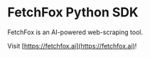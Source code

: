 # FetchFox Python SDK

FetchFox is an AI-powered web-scraping tool.

Visit [https://fetchfox.ai](https://fetchfox.ai)!
